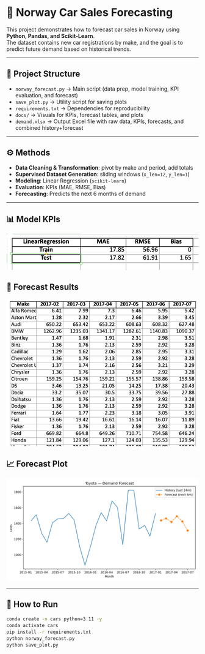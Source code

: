 # 🚗 Norway Car Sales Forecasting

This project demonstrates how to forecast car sales in Norway using **Python, Pandas, and Scikit-Learn**.  
The dataset contains new car registrations by make, and the goal is to predict future demand based on historical trends.

---

## 📂 Project Structure
- `norway_forecast.py` → Main script (data prep, model training, KPI evaluation, and forecast)
- `save_plot.py` → Utility script for saving plots
- `requirements.txt` → Dependencies for reproducibility
- `docs/` → Visuals for KPIs, forecast tables, and plots
- `demand.xlsx` → Output Excel file with raw data, KPIs, forecasts, and combined history+forecast

---

## ⚙️ Methods
- **Data Cleaning & Transformation**: pivot by make and period, add totals
- **Supervised Dataset Generation**: sliding windows (`x_len=12`, `y_len=1`)
- **Modeling**: Linear Regression (`scikit-learn`)
- **Evaluation**: KPIs (MAE, RMSE, Bias)
- **Forecasting**: Predicts the next 6 months of demand

---

## 📊 Model KPIs
![KPI Preview](docs/kpi_preview.png)

## 🔮 Forecast Results
![Forecast Table](docs/forecast_preview.png)

## 📈 Forecast Plot
![Forecast Plot](docs/forecast_plot.png)

---

## 🚀 How to Run
```bash
conda create -n cars python=3.11 -y
conda activate cars
pip install -r requirements.txt
python norway_forecast.py
python save_plot.py